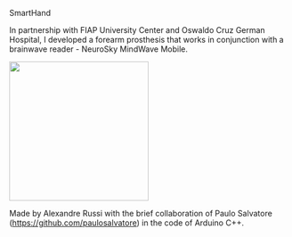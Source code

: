 ﻿SmartHand

In partnership with FIAP University Center and Oswaldo Cruz German Hospital, I developed a forearm prosthesis that works in conjunction with a brainwave reader - NeuroSky MindWave Mobile.

<img src=”https://i.imgur.com/d9meTGn.jpg” width="250">

Made by Alexandre Russi with the brief collaboration of Paulo Salvatore (https://github.com/paulosalvatore) in the code of Arduino C++.
